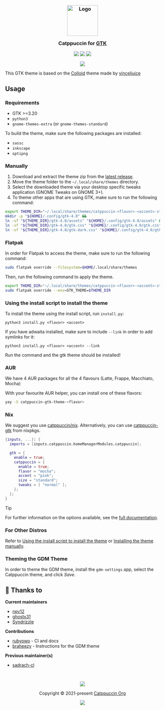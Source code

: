 <h3 align="center">
	<img src="https://raw.githubusercontent.com/catppuccin/catppuccin/main/assets/logos/exports/1544x1544_circle.png" width="100" alt="Logo"/><br/>
	<img src="https://raw.githubusercontent.com/catppuccin/catppuccin/main/assets/misc/transparent.png" height="30" width="0px"/>
	Catppuccin for <a href="https://gtk.org/">GTK</a>
	<img src="https://raw.githubusercontent.com/catppuccin/catppuccin/main/assets/misc/transparent.png" height="30" width="0px"/>
</h3>

<p align="center">
    <a href="https://github.com/catppuccin/gtk/stargazers"><img src="https://img.shields.io/github/stars/catppuccin/gtk?colorA=363a4f&colorB=b7bdf8&style=for-the-badge"></a>
    <a href="https://github.com/catppuccin/gtk/issues"><img src="https://img.shields.io/github/issues/catppuccin/gtk?colorA=363a4f&colorB=f5a97f&style=for-the-badge"></a>
    <a href="https://github.com/catppuccin/gtk/contributors"><img src="https://img.shields.io/github/contributors/catppuccin/gtk?colorA=363a4f&colorB=a6da95&style=for-the-badge"></a>
</p>

<p align="center">
  <img src="assets/res.webp"/>
</p>

This GTK theme is based on the [Colloid](https://github.com/vinceliuice/Colloid-gtk-theme) theme made by [vinceliuice](https://github.com/vinceliuice)

## Usage

### Requirements

- GTK >=3.20
- `python3`
- `gnome-themes-extra` (or `gnome-themes-standard`)

To build the theme, make sure the following packages are installed:
- `sassc`
- `inkscape`
- `optipng`

### Manually

1. Download and extract the theme zip from the [latest release](https://github.com/catppuccin/gtk/releases/latest/).
2. Move the theme folder to the `~/.local/share/themes` directory.
3. Select the downloaded theme via your desktop specific tweaks application (GNOME Tweaks on GNOME 3+).
4. To theme other apps that are using GTK, make sure to run the following command:
```bash
export THEME_DIR="~/.local/share/themes/catppuccin-<flavor>-<accent>-standard+default"
mkdir -p "${HOME}/.config/gtk-4.0" && 
ln -sf "${THEME_DIR}/gtk-4.0/assets" "${HOME}/.config/gtk-4.0/assets" &&
ln -sf "${THEME_DIR}/gtk-4.0/gtk.css" "${HOME}/.config/gtk-4.0/gtk.css" &&
ln -sf "${THEME_DIR}/gtk-4.0/gtk-dark.css" "${HOME}/.config/gtk-4.0/gtk-dark.css"
```

###  Flatpak

In order for Flatpak to access the theme, make sure to run the following command:
```bash
sudo flatpak override --filesystem=$HOME/.local/share/themes
```

Then, run the following command to apply the theme.
```bash
export THEME_DIR="~/.local/share/themes/catppuccin-<flavor>-<accent>-standard+default"
sudo flatpak override --env=GTK_THEME=$THEME_DIR
```

### Using the install script to install the theme

To install the theme using the install script, run `install.py`:
```
python3 install.py <flavor> <accent>
```

If you have adwaita installed, make sure to include `--link` in order to add symlinks for it:
```
python3 install.py <flavor> <accent> --link
```
Run the command and the gtk theme should be installed!

### AUR

We have 4 AUR packages for all the 4 flavours (Latte, Frappe, Macchiato, Mocha)

With your favourite AUR helper, you can install one of these flavors:

```bash
yay -S catppuccin-gtk-theme-<flavor>
```

### Nix

We suggest you use [catppuccin/nix](https://github.com/catppuccin/nix). 
Alternatively, you can use [catppuccin-gtk](https://github.com/NixOS/nixpkgs/blob/master/pkgs/data/themes/catppuccin-gtk/default.nix) from nixpkgs.

```nix
{inputs, ...}: {
  imports = [inputs.catppuccin.homeManagerModules.catppuccin];

  gtk = {
    enable = true;
    catppuccin = {
      enable = true;
      flavor = "mocha";
      accent = "pink";
      size = "standard";
      tweaks = [ "normal" ];
    };
  };
}
```

> [!TIP]
> For further information on the options available, see the [full documentation](https://github.com/catppuccin/nix/blob/main/docs/home-manager-options.md#gtkcatppuccinenable).

### For Other Distros

Refer to [Using the install script to install the theme](https://github.com/catppuccin/gtk/edit/refactor/build-system/README.md#installing-the-theme-manually) or [Installing the theme manually](https://github.com/catppuccin/gtk/edit/refactor/build-system/README.md#installing-the-theme-manually).

### Theming the GDM Theme
In order to theme the GDM theme, install the `gdm-settings` app, select the Catppuccin theme, and click *Save*.

## 💝 Thanks to

**Current maintainers**

- [npv12](https://github.com/npv12)
- [ghostx31](https://github.com/ghostx31)
- [Syndrizzle](https://github.com/Syndrizzle)

**Contributions**

- [rubyowo](https://github.com/rubyowo) - CI and docs
- [braheezy](https://github.com/braheezy) - Instructions for the GDM theme

**Previous maintainer(s)**

- [sadrach-cl](https://github.com/sadrach-cl)

&nbsp;

<p align="center"><img src="https://raw.githubusercontent.com/catppuccin/catppuccin/main/assets/footers/gray0_ctp_on_line.svg?sanitize=true" /></p>
<p align="center">Copyright &copy; 2021-present <a href="https://github.com/catppuccin" target="_blank">Catppuccin Org</a>
<p align="center"><a href="https://github.com/catppuccin/gtk/blob/main/LICENSE"><img src="https://img.shields.io/static/v1.svg?style=for-the-badge&label=License&message=GPLv3&logoColor=d9e0ee&colorA=363a4f&colorB=b7bdf8"/></a></p>
